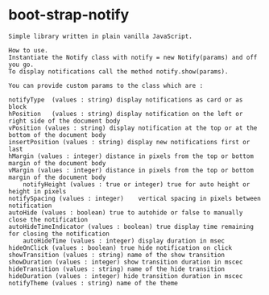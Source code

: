 # boot-strap-notify

	Simple library written in plain vanilla JavaScript.
	
	How to use.
	Instantiate the Notify class with notify = new Notify(params) and off you go.
	To display notifications call the method notify.show(params).
	
	You can provide custom params to the class which are :
	
	notifyType	(values : string) display notifications as card or as block
	hPosition	(values : string) display notification on the left or right side of the document body
	vPosition (values : string) display notification at the top or at the bottom of the document body
	insertPosition (values : string) display new notifications first or last
	hMargin	(values : integer) distance in pixels from the top or bottom margin of the document body
	vMargin (values : integer) distance in pixels from the top or bottom margin of the document body
        notifyHeight (values : true or integer) true for auto height or height in pixels
	notifySpacing (values : integer)	vertical spacing in pixels between notification
	autoHide (values : boolean)	true to autohide or false to manually close the notification
	autoHideTimeIndicator (values : boolean) true display time remaining for closing the notification
        autoHideTime (values : integer) display duration in msec
	hideOnClick (values : boolean) true hide notification on click   
	showTransition (values : string) name of the show transition 
	showDuration (values : integer) show transition duration in mscec
	hideTransition (values : string) name of the hide transition
	hideDuration (values : integer) hide transition duration in mscec
	notifyTheme (values : string) name of the theme
					  
	
	
	
